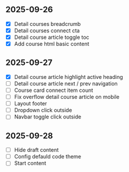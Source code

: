 ## 2025-09-26

- [x] Detail courses breadcrumb
- [x] Detail courses connect cta
- [x] Detail course article toggle toc
- [x] Add course html basic content

## 2025-09-27

- [x] Detail course article highlight active heading
- [ ] Detail course article next / prev navigation
- [ ] Course card connect item count
- [ ] Fix overflow detail course article on mobile
- [ ] Layout footer
- [ ] Dropdown click outside
- [ ] Navbar toggle click outside

## 2025-09-28

- [ ] Hide draft content
- [ ] Config defauld code theme
- [ ] Start content